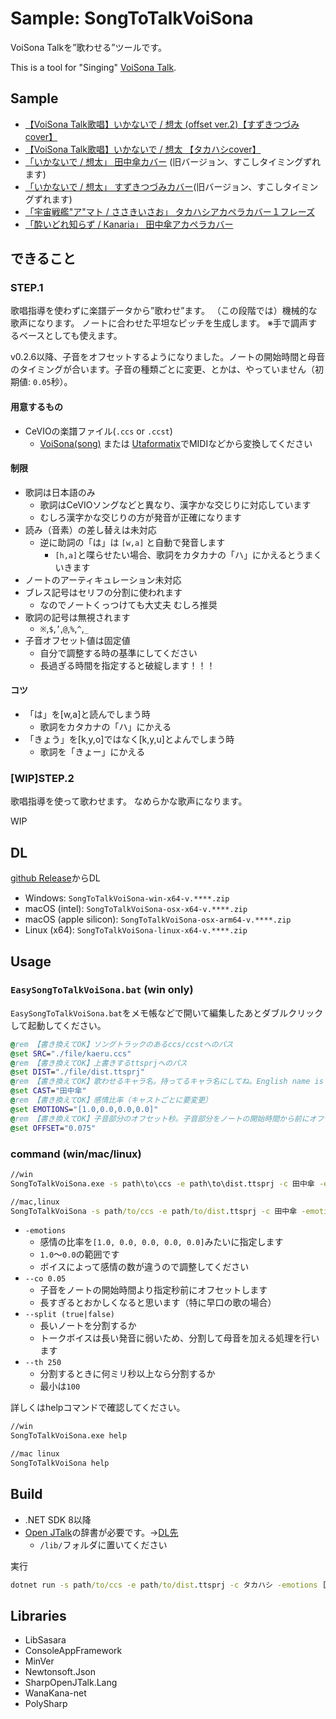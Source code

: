 # Sample: SongToTalkVoiSona

VoiSona Talkを”歌わせる”ツールです。

This is a tool for "Singing" [VoiSona Talk](https://voisona.com/talk/).

## Sample

- [【VoiSona Talk歌唱】いかないで / 想太 (offset ver.2)【すずきつづみcover】](https://utaloader.net/music/20231229200356536133)
- [【VoiSona Talk歌唱】いかないで / 想太 【タカハシcover】](https://utaloader.net/music/20231229204427612049)
- [「いかないで / 想太」 田中傘カバー](https://utaloader.net/music/20231202201954332325) (旧バージョン、すこしタイミングずれます)
- [「いかないで / 想太」 すずきつづみカバー](https://utaloader.net/music/20231202155012082509)(旧バージョン、すこしタイミングずれます)
- [「宇宙戦艦"ア"マト / ささきいさお」 タカハシアカペラカバー１フレーズ](https://youtu.be/lnJEOS__mTo)
- [「酔いどれ知らず / Kanaria」 田中傘アカペラカバー](https://youtu.be/LGDpAN4goIs)

## できること

### STEP.1

歌唱指導を使わずに楽譜データから”歌わせ”ます。
（この段階では）機械的な歌声になります。
ノートに合わせた平坦なピッチを生成します。
※手で調声するベースとしても使えます。

v0.2.6以降、子音をオフセットするようになりました。ノートの開始時間と母音のタイミングが合います。子音の種類ごとに変更、とかは、やっていません（初期値: `0.05`秒）。

#### 用意するもの

- CeVIOの楽譜ファイル(`.ccs` or `.ccst`)
  - [VoiSona(song)](https://voisona.com/) または [Utaformatix](https://sdercolin.github.io/utaformatix3/)でMIDIなどから変換してください

#### 制限

- 歌詞は日本語のみ
  - 歌詞はCeVIOソングなどと異なり、漢字かな交じりに対応しています
  - むしろ漢字かな交じりの方が発音が正確になります
- 読み（音素）の差し替えは未対応
  - 逆に助詞の「は」は `[w,a]` と自動で発音します
    - `[h,a]`と喋らせたい場合、歌詞をカタカナの「ハ」にかえるとうまくいきます
- ノートのアーティキュレーション未対応
- ブレス記号はセリフの分割に使われます
  - なのでノートくっつけても大丈夫 むしろ推奨
- 歌詞の記号は無視されます
  - `※`,`$`,`’`,`@`,`%`,`^`,`_`
- 子音オフセット値は固定値
  - 自分で調整する時の基準にしてください
  - 長過ぎる時間を指定すると破綻します！！！

#### コツ

- 「は」を[w,a]と読んでしまう時
  - 歌詞をカタカナの「ハ」にかえる
- 「きょう」を[k,y,o]ではなく[k,y,u]とよんでしまう時
  - 歌詞を「きょー」にかえる

### [WIP]STEP.2

歌唱指導を使って歌わせます。
なめらかな歌声になります。

WIP

## DL

[github Release](https://github.com/InuInu2022/LibSasara/releases/latest)からDL

- Windows: `SongToTalkVoiSona-win-x64-v.****.zip`
- macOS (intel): `SongToTalkVoiSona-osx-x64-v.****.zip`
- macOS (apple silicon): `SongToTalkVoiSona-osx-arm64-v.****.zip`
- Linux (x64): `SongToTalkVoiSona-linux-x64-v.****.zip`

## Usage

### `EasySongToTalkVoiSona.bat` (win only)

`EasySongToTalkVoiSona.bat`をメモ帳などで開いて編集したあとダブルクリックして起動してください。

```bat
@rem 【書き換えてOK】ソングトラックのあるccs/ccstへのパス
@set SRC="./file/kaeru.ccs"
@rem 【書き換えてOK】上書きするttsprjへのパス
@set DIST="./file/dist.ttsprj"
@rem 【書き換えてOK】歌わせるキャラ名。持ってるキャラ名にしてね。English name is OK!
@set CAST="田中傘"
@rem 【書き換えてOK】感情比率（キャストごとに要変更）
@set EMOTIONS="[1.0,0.0,0.0,0.0]"
@rem 【書き換えてOK】子音部分のオフセット秒。子音部分をノートの開始時間から前にオフセットします。
@set OFFSET="0.075"
```

### command (win/mac/linux)

```cmd
//win
SongToTalkVoiSona.exe -s path\to\ccs -e path\to\dist.ttsprj -c 田中傘 -emotions [1.0, 0.0, 0.0, 0.0, 0.0]

//mac,linux
SongToTalkVoiSona -s path/to/ccs -e path/to/dist.ttsprj -c 田中傘 -emotions [1.0, 0.0, 0.0, 0.0, 0.0]
```

- `-emotions`
  - 感情の比率を`[1.0, 0.0, 0.0, 0.0, 0.0]`みたいに指定します
  - `1.0`～`0.0`の範囲です
  - ボイスによって感情の数が違うので調整してください
- `--co 0.05`
  - 子音をノートの開始時間より指定秒前にオフセットします
  - 長すぎるとおかしくなると思います（特に早口の歌の場合）
- `--split (true|false)`
  - 長いノートを分割するか
  - トークボイスは長い発音に弱いため、分割して母音を加える処理を行います
- `--th 250`
  - 分割するときに何ミリ秒以上なら分割するか
  - 最小は`100`

詳しくはhelpコマンドで確認してください。

```cmd
//win
SongToTalkVoiSona.exe help

//mac linux
SongToTalkVoiSona help
```

## Build

- .NET SDK 8以降
- [Open JTalk](https://open-jtalk.sourceforge.net/)の辞書が必要です。→[DL先](http://downloads.sourceforge.net/open-jtalk/open_jtalk_dic_utf_8-1.11.tar.gz)
  - `/lib/`フォルダに置いてください

実行

```cmd
dotnet run -s path/to/ccs -e path/to/dist.ttsprj -c タカハシ -emotions [1.0, 0.0, 0.0]
```

## Libraries

- LibSasara
- ConsoleAppFramework
- MinVer
- Newtonsoft.Json
- SharpOpenJTalk.Lang
- WanaKana-net
- PolySharp
